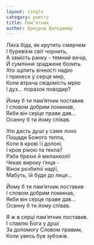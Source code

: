 ```yaml
---
layout: single
category: poetry
title: Пам’ятник
author: Бреурош Володимир
---
```


Лиха біда, як крутить смерчем  
І буревієм світ чорнить,  
А замість ранку - темний вечір,  
Й сумління зраджене болить.  
Хто зцілить вічності надію  
І принесе у серце мир,  
Коли втрача свідомість мрію  
І дух… поразок поводир?  

Йому б ти пам’ятник поставив  
І словом добрим поминав,  
Якби він серце праве дав…  
Осанну б ти йому співав.  

Хто дасть душі у саме лоно  
Пощади Божого тепла,  
Коли в крові її долоні,  
І кров рікою та текла?  
Раба брехні й меланхолії  
Чекає вироку гінця -  
Вінок розбитої надії,  
Мабуть, їй буде до лиця…  

Йому б ти пам’ятник поставив  
І словом добрим поминав,  
Якби він серце праве дав…  
Осанну б ти йому співав.  

Я ж в серці пам’ятник поставив.  
І славлю Бога у душі  
За допомогу Словом правим,  
Коли увесь був зубожів.  
